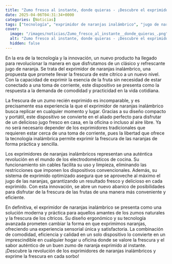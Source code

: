 ```yaml
---
title: "Zumo fresco al instante, donde quieras - ¡Descubre el exprimidor de naranjas inalámbrico!"
date: 2025-04-06T04:31:34+0000
categories: [Noticias]
tags: ["tecnología", "exprimidor de naranjas inalámbrico", "jugo de naranja", "exprimidor", "frescura", "exprimir", "innovación."]
cover:
  image: "/images/noticias/Zumo_fresco_al_instante__donde_quieras_.png"
  alt: "Zumo fresco al instante, donde quieras - ¡Descubre el exprimidor de naranjas inalámbrico!"
  hidden: false
---
```


En la era de la tecnología y la innovación, un nuevo producto ha llegado para revolucionar la manera en que disfrutamos de un clásico y refrescante jugo de naranja. Se trata del exprimidor de naranjas inalámbrico, una propuesta que promete llevar la frescura de este cítrico a un nuevo nivel. Con la capacidad de exprimir la esencia de la fruta sin necesidad de estar conectado a una toma de corriente, este dispositivo se presenta como la respuesta a la demanda de comodidad y practicidad en la vida cotidiana.

La frescura de un zumo recién exprimido es incomparable, y es precisamente esa experiencia la que el exprimidor de naranjas inalámbrico busca replicar en cualquier momento y lugar. Gracias a su diseño compacto y portátil, este dispositivo se convierte en el aliado perfecto para disfrutar de un delicioso jugo fresco en casa, en la oficina o incluso al aire libre. Ya no será necesario depender de los exprimidores tradicionales que requieren estar cerca de una toma de corriente, pues la libertad que ofrece la tecnología inalámbrica permite exprimir la frescura de las naranjas de forma práctica y sencilla.

Los exprimidores de naranjas inalámbricos representan una auténtica revolución en el mundo de los electrodomésticos de cocina. Su funcionamiento sin cables facilita su uso y limpieza, eliminando las restricciones que imponen los dispositivos convencionales. Además, su sistema de exprimido optimizado asegura que se aproveche al máximo el jugo de las naranjas, garantizando un resultado fresco y delicioso en cada exprimido. Con esta innovación, se abre un nuevo abanico de posibilidades para disfrutar de la frescura de las frutas de una manera más conveniente y eficiente.

En definitiva, el exprimidor de naranjas inalámbrico se presenta como una solución moderna y práctica para aquellos amantes de los zumos naturales y la frescura de los cítricos. Su diseño ergonómico y su tecnología avanzada prometen cambiar la forma en que exprimimos naranjas, ofreciendo una experiencia sensorial única y satisfactoria. La combinación de comodidad, eficiencia y calidad en un solo dispositivo lo convierte en un imprescindible en cualquier hogar u oficina donde se valore la frescura y el sabor auténtico de un buen zumo de naranja exprimido al instante. ¡Descubre la revolución de los exprimidores de naranjas inalámbricos y exprime la frescura en cada sorbo!
